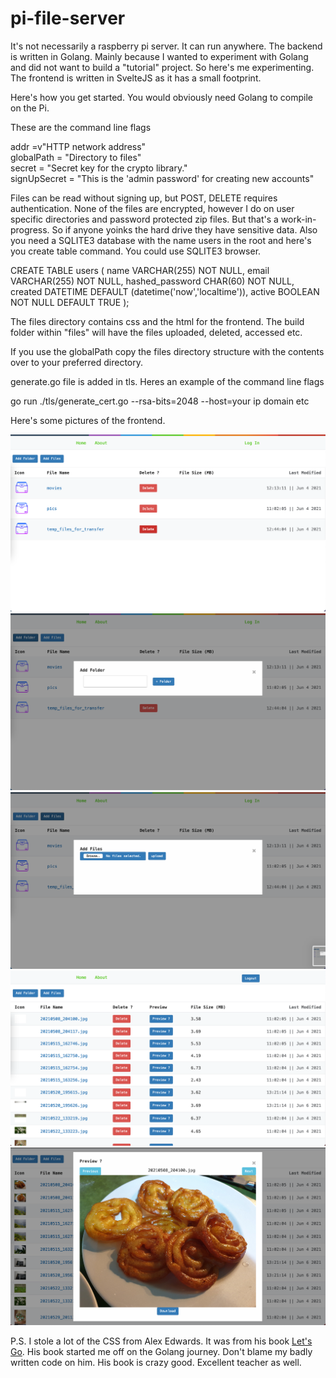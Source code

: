 # pi-file-server

It's not necessarily a raspberry pi server. It can run anywhere. The backend is written in Golang. Mainly because I wanted to experiment with Golang and did not want to build a "tutorial" project. So here's me experimenting. The frontend is written in SvelteJS as it has a small footprint.

Here's how you get started. You would obviously need Golang to compile on the Pi. 

These are the command line flags

addr =v"HTTP network address"\
globalPath = "Directory to files"\
secret = "Secret key for the crypto library."\
signUpSecret = "This is the 'admin password' for creating new accounts"

Files can be read without signing up, but POST, DELETE requires authentication. None of the files are encrypted, however I do on user specific directories and password protected zip files. But that's a work-in-progress. So if anyone yoinks the hard drive they have sensitive data. Also you need a SQLITE3 database with the name users in the root and here's you create table command. You could use SQLITE3 browser.

CREATE TABLE users (
    name VARCHAR(255) NOT NULL,
    email VARCHAR(255) NOT NULL,
    hashed_password CHAR(60) NOT NULL,
    created DATETIME DEFAULT (datetime('now','localtime')),
    active BOOLEAN NOT NULL DEFAULT TRUE
);

The files directory contains css and the html for the frontend. The build folder within "files" will have the files uploaded, deleted, accessed etc. 

If you use the globalPath copy the files directory structure with the contents over to your preferred directory. 

generate.go file is added in tls. Heres an example of the command line flags

go run ./tls/generate_cert.go --rsa-bits=2048 --host=your ip domain etc

Here's some pictures of the frontend.

![Frontend](./screenshots/frontend.png)
![Add Folder](./screenshots/addFolder.png)
![Add Files](./screenshots/addFiles.png)
![Files](./screenshots/files.png)
![Preview Files](./screenshots/preview.png)

P.S. I stole a lot of the CSS from Alex Edwards. It was from his book [Let's Go](https://lets-go.alexedwards.net/). His book started me off on the Golang journey. Don't blame my badly written code on him. His book is crazy good. Excellent teacher as well.